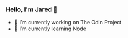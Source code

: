 ### Hello, I'm Jared 👋

- 🔭 I’m currently working on The Odin Project 
- 🌱 I’m currently learning Node



